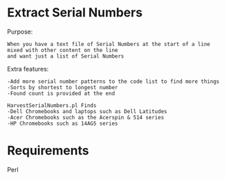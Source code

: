Extract Serial Numbers
=====
Purpose: 

	When you have a text file of Serial Numbers at the start of a line mixed with other content on the line
	and want just a list of Serial Numbers


Extra features:

	-Add more serial number patterns to the code list to find more things
	-Sorts by shortest to longest number
	-Found count is provided at the end

	HarvestSerialNumbers.pl Finds
	-Dell Chromebooks and laptops such as Dell Latitudes
	-Acer Chromebooks such as the Acerspin & 514 series
	-HP Chromebooks such as 14AG5 series
    
	
	
Requirements
=====
Perl

	
